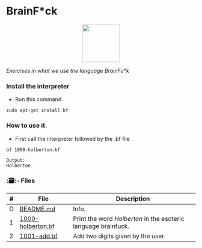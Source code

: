 # BrainF*ck
<div style="text-align:center" >
<img src="https://media0.giphy.com/media/26ufdipQqU2lhNA4g/giphy.gif?cid=ecf05e47v0d0pdeowd018rwv7kcrvmew7hjxx0sw8ht35pg1&rid=giphy.gif&ct=g" width="100" height="100" /></div>

_Exercises in what we use the language BrainFu*k_

### Install the interpreter
* Run this command.
```
sudo apt-get install bf
```
### How to use it.
* First call the interpreter followed by the .bf file
```
bf 1000-holberton.bf

Output:
Holberton
```
### :🗃:- Files

#|File|Description
---|---|---
D|[README.md](./README.md)| Info.
1|[1000-holberton.bf](./e1000-holberton.bf)| Print the word _Holberton_ in the esoteric language brainfuck.
2|[1001-add.bf](./1001-add.bf)| Add two digits given by the user.
